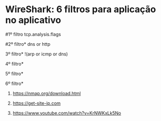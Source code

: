 # WireShark: 6 filtros para aplicação no aplicativo

#1º filtro tcp.analysis.flags

#2º filtro* dns or http

3º filtro* !(arp or icmp or dns)

4º filtro* 

5º filtro* 

6º filtro* 

1. https://nmap.org/download.html

2. https://get-site-ip.com

3. https://www.youtube.com/watch?v=KrNWKxLk5No
